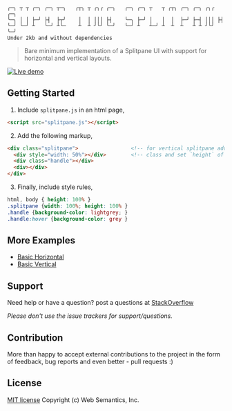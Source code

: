 ```
╭─╮ ┬ ┬ ╭─╮ ╭─╮ ┬─╮   ╭┬╮ ┬ ╭╮╭ ╭─╮   ╭─╮ ╭─╮ ┬   ┬ ╭┬╮ ╭─╮ ╭─╮ ╭╮╭ ╭─╮  
╰─╮ │ │ ├─╯ ├┤  ├┬╯    │  │ │││ ├┤    ╰─╮ ├─╯ │   │  │  ├─╯ ├─┤ │││ ├┤   
╰─╯ ╰─╯ ┴   ╰─╯ ┴╰─    ┴  ┴ ╯╰╯ ╰─╯   ╰─╯ ┴   ┴─╯ ┴  ┴  ┴   ┴ ┴ ╯╰╯ ╰─╯  
Under 2kb and without dependencies 
```
> Bare minimum implementation of a Splitpane UI with support for horizontal and vertical layouts.

[![Live demo](https://img.shields.io/badge/Live%20demo-%E2%86%92-9D6EB3.svg?style=flat-square)](https://websemantics.github.io/super-tiny-splitpane)

## Getting Started

1. Include `splitpane.js` in an html page,

```html
<script src="splitpane.js"></script>
```

 2. Add the following markup,

 ```html
 <div class="splitpane">                 <!-- for vertical splitpane add  `vertical` -->
   <div style="width: 50%"></div>        <!-- class and set `height` of first child -->
   <div class="handle"></div>
   <div></div>
 </div> 
```

3. Finally, include style rules, 

```css
html, body { height: 100% }
.splitpane {width: 100%; height: 100% }
.handle {background-color: lightgrey; }
.handle:hover {background-color: grey }
```

## More Examples

- [Basic Horizontal](https://websemantics.github.io/super-tiny-splitpane/examples/basic-horizontal.html)
- [Basic Vertical](https://websemantics.github.io/super-tiny-splitpane/examples/basic-vertical.html)

## Support

Need help or have a question? post a questions at [StackOverflow](https://stackoverflow.com/questions/tagged/super-tiny-splitpane+websemantics)

*Please don't use the issue trackers for support/questions.*

## Contribution

More than happy to accept external contributions to the project in the form of feedback, bug reports and even better - pull requests :)

## License

[MIT license](http://opensource.org/licenses/mit-license.php)
Copyright (c) Web Semantics, Inc.